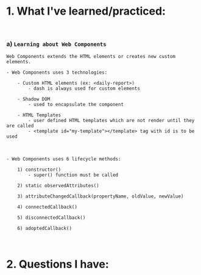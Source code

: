# 1. What I've learned/practiced:

<br>

### a) `Learning about Web Components`

    Web Components extends the HTML elements or creates new custom elements.

    - Web Components uses 3 technologies:

        - Custom HTML elements (ex: <daily-report>)
            - dash is always used for custom elements

        - Shadow DOM
            - used to encapsulate the component

        - HTML Templates
            - user defined HTML templates which are not render until they are called
            - <template id="my-template"></template> tag with id is to be used  
<br>

    - Web Components uses 6 lifecycle methods:

        1) constructor()
            - super() function must be called 

        2) static observedAttributes()

        3) attributeChangedCallback(propertyName, oldValue, newValue)

        4) connectedCallback()

        5) disconnectedCallback()
        
        6) adoptedCallback()
<br>


# 2. Questions I have:

<br>

    


